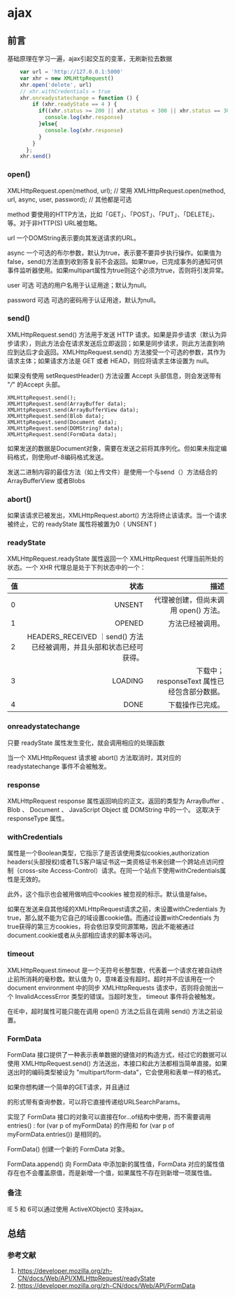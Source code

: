 # ajax

## 前言

基础原理在学习一遍，ajax引起交互的变革，无刷新拉去数据

```js
    var url = 'http://127.0.0.1:5000'
    var xhr = new XMLHttpRequest()
    xhr.open('delete', url)
    // xhr.withCredentials = true
    xhr.onreadystatechange = function () {
        if (xhr.readyState == 4 ) {
          if((xhr.status >= 200 || xhr.status < 300 || xhr.status == 304)){
            console.log(xhr.response)
          }else{
            console.log(xhr.response)
          }
        }
      };
    xhr.send()
```

### open()

XMLHttpRequest.open(method, url); // 常用
XMLHttpRequest.open(method, url, async, user, password); // 其他都是可选

method
要使用的HTTP方法，比如「GET」、「POST」、「PUT」、「DELETE」、等。对于非HTTP(S) URL被忽略。

url
一个DOMString表示要向其发送请求的URL。

async
 一个可选的布尔参数，默认为true，表示要不要异步执行操作。如果值为false，send()方法直到收到答复前不会返回。如果true，已完成事务的通知可供事件监听器使用。如果multipart属性为true则这个必须为true，否则将引发异常。

user 可选
可选的用户名用于认证用途；默认为null。

password 可选
可选的密码用于认证用途，默认为null。

### send()

XMLHttpRequest.send() 方法用于发送 HTTP 请求。如果是异步请求（默认为异步请求），则此方法会在请求发送后立即返回；如果是同步请求，则此方法直到响应到达后才会返回。XMLHttpRequest.send() 方法接受一个可选的参数，其作为请求主体；如果请求方法是 GET 或者 HEAD，则应将请求主体设置为 null。

如果没有使用 setRequestHeader() 方法设置 Accept 头部信息，则会发送带有 "*/*" 的Accept 头部。

    XMLHttpRequest.send();
    XMLHttpRequest.send(ArrayBuffer data);
    XMLHttpRequest.send(ArrayBufferView data);
    XMLHttpRequest.send(Blob data);
    XMLHttpRequest.send(Document data);
    XMLHttpRequest.send(DOMString? data);
    XMLHttpRequest.send(FormData data);

如果发送的数据是Document对象，需要在发送之前将其序列化。但如果未指定编码格式，则使用utf-8编码格式发送。

发送二进制内容的最佳方法（如上传文件）是使用一个与send（）方法结合的 ArrayBufferView 或者Blobs

### abort()

如果该请求已被发出，XMLHttpRequest.abort() 方法将终止该请求。当一个请求被终止，它的 readyState 属性将被置为0（ UNSENT )

### readyState

XMLHttpRequest.readyState 属性返回一个 XMLHttpRequest  代理当前所处的状态。一个 XHR 代理总是处于下列状态中的一个：

| 值 | 状态 |描述|
| :-----| ----: | ----: |
|0| UNSENT            | 代理被创建，但尚未调用 open() 方法。
|1| OPENED            | 方法已经被调用。
|2| HEADERS_RECEIVED  ｜send() 方法已经被调用，并且头部和状态已经可获得。
|3| LOADING           | 下载中； responseText 属性已经包含部分数据。
|4| DONE              | 下载操作已完成。

### onreadystatechange

只要 readyState 属性发生变化，就会调用相应的处理函数

当一个 XMLHttpRequest 请求被 abort() 方法取消时，其对应的 readystatechange 事件不会被触发。

### response

XMLHttpRequest response 属性返回响应的正文。返回的类型为 ArrayBuffer 、 Blob 、 Document 、 JavaScript Object 或 DOMString 中的一个。 这取决于 responseType 属性。

### withCredentials

属性是一个Boolean类型，它指示了是否该使用类似cookies,authorization headers(头部授权)或者TLS客户端证书这一类资格证书来创建一个跨站点访问控制（cross-site Access-Control）请求。在同一个站点下使用withCredentials属性是无效的。

此外，这个指示也会被用做响应中cookies 被忽视的标示。默认值是false。

如果在发送来自其他域的XMLHttpRequest请求之前，未设置withCredentials 为true，那么就不能为它自己的域设置cookie值。而通过设置withCredentials 为true获得的第三方cookies，将会依旧享受同源策略，因此不能被通过document.cookie或者从头部相应请求的脚本等访问。

### timeout

XMLHttpRequest.timeout 是一个无符号长整型数，代表着一个请求在被自动终止前所消耗的毫秒数。默认值为 0，意味着没有超时。超时并不应该用在一个 document environment 中的同步 XMLHttpRequests  请求中，否则将会抛出一个 InvalidAccessError 类型的错误。当超时发生， timeout 事件将会被触发。

在IE中，超时属性可能只能在调用 open() 方法之后且在调用 send() 方法之前设置。

### FormData

FormData 接口提供了一种表示表单数据的键值对的构造方式，经过它的数据可以使用 XMLHttpRequest.send() 方法送出，本接口和此方法都相当简单直接。如果送出时的编码类型被设为 "multipart/form-data"，它会使用和表单一样的格式。

如果你想构建一个简单的GET请求，并且通过<form>的形式带有查询参数，可以将它直接传递给URLSearchParams。

实现了 FormData 接口的对象可以直接在for...of结构中使用，而不需要调用entries() : for (var p of myFormData) 的作用和 for (var p of myFormData.entries()) 是相同的。

FormData()
创建一个新的 FormData 对象。

FormData.append()
向 FormData 中添加新的属性值，FormData 对应的属性值存在也不会覆盖原值，而是新增一个值，如果属性不存在则新增一项属性值。

### 备注

IE 5 和 6可以通过使用 ActiveXObject() 支持ajax。

## 总结

### 参考文献

1. <https://developer.mozilla.org/zh-CN/docs/Web/API/XMLHttpRequest/readyState>
2. <https://developer.mozilla.org/zh-CN/docs/Web/API/FormData>
